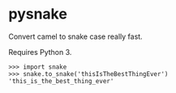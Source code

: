 # pysnake
Convert camel to snake case really fast.

Requires Python 3.

```
>>> import snake
>>> snake.to_snake('thisIsTheBestThingEver')
'this_is_the_best_thing_ever'
```
